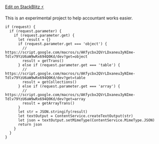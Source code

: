 [Edit on StackBlitz ⚡️](https://stackblitz.com/edit/oxvxjo)

This is an experimental project to help accountant works easier.

    if (request) {
      if (request.parameter) {
        if (request.parameter.get) {
          let result = {}
          if (request.parameter.get === 'object') {
            // https://script.google.com/macros/s/AKfycbx2QVrLDxaneu3yNIme-Tdlv79YzU6aW9wRx694Q0Kd/dev?get=object
            result = getTrans()
          } else if (request.parameter.get === 'table') {
            // https://script.google.com/macros/s/AKfycbx2QVrLDxaneu3yNIme-Tdlv79YzU6aW9wRx694Q0Kd/dev?get=table
            result = getCollections()
          } else if (request.parameter.get === 'array') {
            // https://script.google.com/macros/s/AKfycbx2QVrLDxaneu3yNIme-Tdlv79YzU6aW9wRx694Q0Kd/dev?get=array
            result = getArrayTrans()
          }
          let str = JSON.stringify(result)
          let textOutput = ContentService.createTextOutput(str)
          let json = textOutput.setMimeType(ContentService.MimeType.JSON)
          return json
        }
      }
    }
